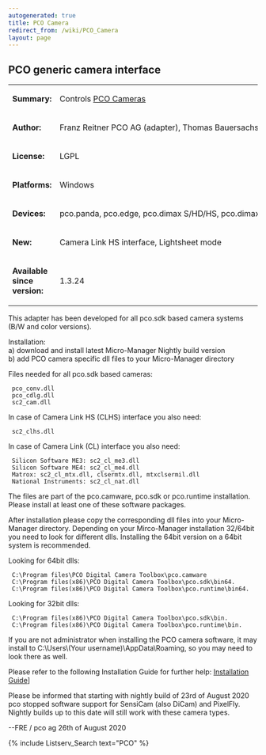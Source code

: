 ```yaml
---
autogenerated: true
title: PCO Camera
redirect_from: /wiki/PCO_Camera
layout: page
---
```


## PCO generic camera interface

<table>
<tr>
<td markdown="1">

**Summary:**

</td>
<td markdown="1">

Controls [PCO Cameras](http://www.pco.de/)

</td>
</tr>
<tr>
<td markdown="1">

**Author:**

</td>
<td markdown="1">

Franz Reitner PCO AG (adapter), Thomas Bauersachs PCO AG (comments)

</td>
</tr>
<tr>
<td markdown="1">

**License:**

</td>
<td markdown="1">

LGPL

</td>
</tr>
<tr>
<td markdown="1">

**Platforms:**

</td>
<td markdown="1">

Windows

</td>
</tr>
<tr>
<td markdown="1">

**Devices:**

</td>
<td markdown="1">

pco.panda, pco.edge, pco.dimax S/HD/HS, pco.dimax cs, pco.ultraviolet, pco.pixelfly usb, pco.flim, pco.1200/1300/1400/1600/2000/4000

</td>
</tr>
<tr>
<td markdown="1">

**New:**

</td>
<td markdown="1">

Camera Link HS interface, Lightsheet mode

</td>
</tr>
<tr>
<td markdown="1">

**Available since version:**

</td>
<td markdown="1">

1.3.24

</td>
</tr>
</table>

This adapter has been developed for all pco.sdk based camera systems
(B/W and color versions).

Installation:  
a) download and install latest Micro-Manager Nightly build version  
b) add PCO camera specific dll files to your Micro-Manager directory  


Files needed for all pco.sdk based cameras:

```
 pco_conv.dll
 pco_cdlg.dll
 sc2_cam.dll
```

In case of Camera Link HS (CLHS) interface you also need:

```
 sc2_clhs.dll
```

In case of Camera Link (CL) interface you also need:

```
 Silicon Software ME3: sc2_cl_me3.dll
 Silicon Software ME4: sc2_cl_me4.dll
 Matrox: sc2_cl_mtx.dll, clsermtx.dll, mtxclsermil.dll
 National Instruments: sc2_cl_nat.dll
```

The files are part of the pco.camware, pco.sdk or pco.runtime
installation. Please install at least one of these software packages.

After installation please copy the corresponding dll files into your
Micro-Manager directory. Depending on your Mirco-Manager installation
32/64bit you need to look for different dlls. Installing the 64bit
version on a 64bit system is recommended.

Looking for 64bit dlls:

```
 C:\Program files\PCO Digital Camera Toolbox\pco.camware
 C:\Program files(x86)\PCO Digital Camera Toolbox\pco.sdk\bin64.
 C:\Program files(x86)\PCO Digital Camera Toolbox\pco.runtime\bin64.
```

Looking for 32bit dlls:

```
 C:\Program files(x86)\PCO Digital Camera Toolbox\pco.sdk\bin.
 C:\Program files(x86)\PCO Digital Camera Toolbox\pco.runtime\bin.
```

If you are not administrator when installing the PCO camera software, it
may install to C:\\Users\\(Your username)\\AppData\\Roaming, so you may
need to look there as well.


Please refer to the following Installation Guide for further help:
[Installation
Guide](File:%5Bhttps://www.pco.de/fileadmin/user_upload/pco-manuals/MA_MICROMANAGER_200.pdf)\]

Please be informed that starting with nightly build of 23rd of August
2020 pco stopped software support for SensiCam (also DiCam) and
PixelFly. Nightly builds up to this date will still work with these
camera types.

--FRE / pco ag 26th of August 2020

{% include Listserv_Search text="PCO" %}

